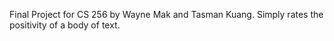 Final Project for CS 256 by Wayne Mak and Tasman Kuang. Simply rates the positivity of a body of text.
